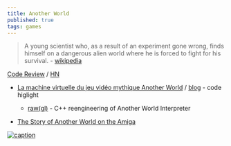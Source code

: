 ```yaml
---
title: Another World
published: true
tags: games
---
```

>  A young scientist who, as a result of an experiment gone wrong, finds himself on a dangerous alien world where he is forced to fight for his survival. - [wikipedia](https://en.wikipedia.org/wiki/Another_World_(video_game))

[Code Review](http://fabiensanglard.net/anotherWorld_code_review/) / [HN](https://news.ycombinator.com/item?id=17320387)
- [La machine virtuelle du jeu vidéo mythique Another World](https://www.youtube.com/watch?v=PGLOiDDW4Kc) / [blog](https://www.emaxilde.net/posts/2024/06/03/la-machine-virtuelle-du-jeu-video-mythique-another-world.html) - code higlight
	- [raw(gl)](https://github.com/cyxx/rawgl?tab=readme-ov-file#rawgl---another-world-interpreter) - C++ reengineering of Another World Interpreter

- [The Story of Another World on the Amiga](https://www.youtube.com/watch?v=0iz9PJbs5rE)

[![caption](https://external-content.duckduckgo.com/iu/?u=https%3A%2F%2Fwww.macgamestore.com%2Fimages_screenshots%2Fanother-world-49895.jpg&f=1&nofb=1&ipt=c2765beb602a1599ca0b45d84e9cb3e5a21ac81cfa94be6d5ae772da37a67f19&ipo=images)](https://www.youtube.com/watch?v=utrxk5_PeEY)

